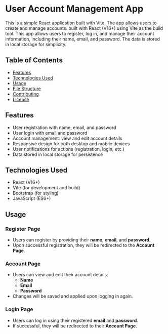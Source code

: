 # User Account Management App

This is a simple React application built with Vite. The app allows users to create and manage accounts. built with React (V16+) using Vite as the build tool. This app allows users to register, log in, and manage their account information, including their name, email, and password. The data is stored in local storage for simplicity.

## Table of Contents
- [Features](#features)
- [Technologies Used](#technologies-used)
- [Usage](#usage)
- [File Structure](#file-structure)
- [Contributing](#contributing)
- [License](#license)

## Features
- User registration with name, email, and password
- User login with email and password
- Account management: view and edit account details
- Responsive design for both desktop and mobile devices
- User notifications for actions (registration, login, etc.)
- Data stored in local storage for persistence

## Technologies Used
- React (V16+)
- Vite (for development and build)
- Bootstrap (for styling)
- JavaScript (ES6+)

## Usage

### Register Page
- Users can register by providing their **name**, **email**, and **password**.
- Upon successful registration, they will be redirected to the **Account Page**.

### Account Page
- Users can view and edit their account details:
  - **Name**
  - **Email**
  - **Password**
- Changes will be saved and applied upon logging in again.

### Login Page
- Users can log in using their registered **email** and **password**.
- If successful, they will be redirected to their **Account Page**.


